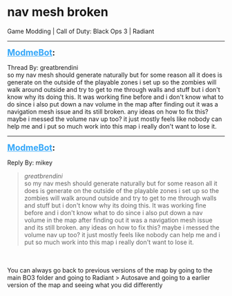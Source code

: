 # nav mesh broken
Game Modding | Call of Duty: Black Ops 3 | Radiant

---
<strong style="font-size: 1.4em;"><span style="text-decoration: underline;text-decoration-color: #34a7f9;"><span style="color:#34a7f9;">ModmeBot</span></span>:</strong>

<p>Thread By: greatbrendini<br />so my nav mesh should generate naturally but for some reason all it does is generate on the outside of the playable zones i set up so the zombies will walk around outside and try to get to me through walls and stuff but i don&#39;t know why its doing this. It was working fine before and i don&#39;t know what to do since i also put down a nav volume in the map after finding out it was a navigation mesh issue and its still broken. any ideas on how to fix this? maybe i messed the volume nav up too? it just mostly feels like nobody can help me and i put so much work into this map i really don&#39;t want to lose it.</p>

---
<strong style="font-size: 1.4em;"><span style="text-decoration: underline;text-decoration-color: #34a7f9;"><span style="color:#34a7f9;">ModmeBot</span></span>:</strong>

<p>Reply By: mikey<br /><blockquote><em>greatbrendini</em><br />so my nav mesh should generate naturally but for some reason all it does is generate on the outside of the playable zones i set up so the zombies will walk around outside and try to get to me through walls and stuff but i don&#39;t know why its doing this. It was working fine before and i don&#39;t know what to do since i also put down a nav volume in the map after finding out it was a navigation mesh issue and its still broken. any ideas on how to fix this? maybe i messed the volume nav up too? it just mostly feels like nobody can help me and i put so much work into this map i really don&#39;t want to lose it.</blockquote><br /> <br />You can always go back to previous versions of the map by going to the main BO3 folder and going to Radiant &gt; Autosave and going to a earlier version of the map and seeing what you did differently</p>
